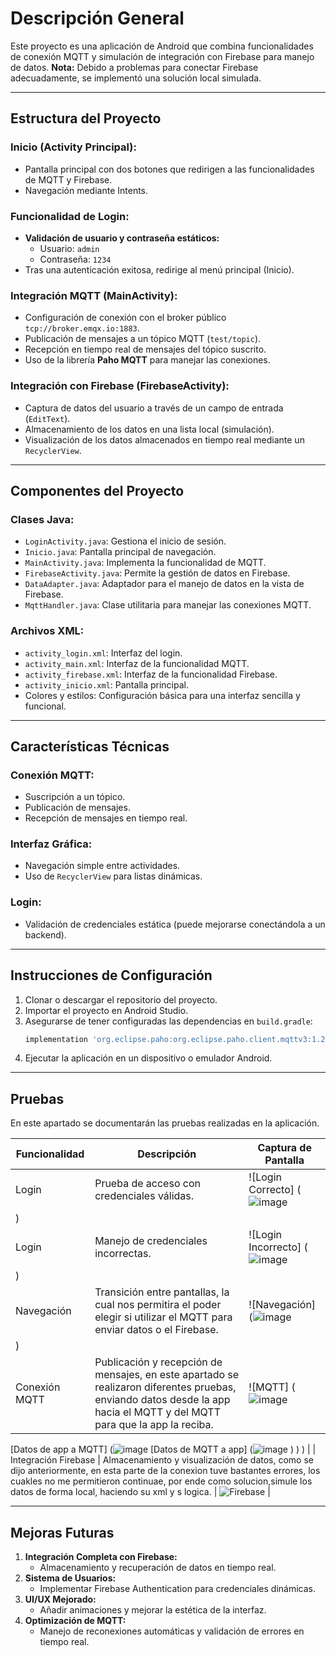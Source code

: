 # Descripción General

Este proyecto es una aplicación de Android que combina funcionalidades de conexión MQTT y simulación de integración con Firebase para manejo de datos. **Nota:** Debido a problemas para conectar Firebase adecuadamente, se implementó una solución local simulada.

---

## Estructura del Proyecto

### **Inicio (Activity Principal):**
- Pantalla principal con dos botones que redirigen a las funcionalidades de MQTT y Firebase.
- Navegación mediante Intents.

### **Funcionalidad de Login:**
- **Validación de usuario y contraseña estáticos:**
  - Usuario: `admin`
  - Contraseña: `1234`
- Tras una autenticación exitosa, redirige al menú principal (Inicio).

### **Integración MQTT (MainActivity):**
- Configuración de conexión con el broker público `tcp://broker.emqx.io:1883`.
- Publicación de mensajes a un tópico MQTT (`test/topic`).
- Recepción en tiempo real de mensajes del tópico suscrito.
- Uso de la librería **Paho MQTT** para manejar las conexiones.

### **Integración con Firebase (FirebaseActivity):**
- Captura de datos del usuario a través de un campo de entrada (`EditText`).
- Almacenamiento de los datos en una lista local (simulación).
- Visualización de los datos almacenados en tiempo real mediante un `RecyclerView`.

---

## Componentes del Proyecto

### **Clases Java:**
- `LoginActivity.java`: Gestiona el inicio de sesión.
- `Inicio.java`: Pantalla principal de navegación.
- `MainActivity.java`: Implementa la funcionalidad de MQTT.
- `FirebaseActivity.java`: Permite la gestión de datos en Firebase.
- `DataAdapter.java`: Adaptador para el manejo de datos en la vista de Firebase.
- `MqttHandler.java`: Clase utilitaria para manejar las conexiones MQTT.

### **Archivos XML:**
- `activity_login.xml`: Interfaz del login.
- `activity_main.xml`: Interfaz de la funcionalidad MQTT.
- `activity_firebase.xml`: Interfaz de la funcionalidad Firebase.
- `activity_inicio.xml`: Pantalla principal.
- Colores y estilos: Configuración básica para una interfaz sencilla y funcional.

---

## Características Técnicas

### **Conexión MQTT:**
- Suscripción a un tópico.
- Publicación de mensajes.
- Recepción de mensajes en tiempo real.

### **Interfaz Gráfica:**
- Navegación simple entre actividades.
- Uso de `RecyclerView` para listas dinámicas.

### **Login:**
- Validación de credenciales estática (puede mejorarse conectándola a un backend).

---

## Instrucciones de Configuración

1. Clonar o descargar el repositorio del proyecto.
2. Importar el proyecto en Android Studio.
3. Asegurarse de tener configuradas las dependencias en `build.gradle`:
    ```gradle
    implementation 'org.eclipse.paho:org.eclipse.paho.client.mqttv3:1.2.5'
    ```
4. Ejecutar la aplicación en un dispositivo o emulador Android.

---

## Pruebas

En este apartado se documentarán las pruebas realizadas en la aplicación. 

| **Funcionalidad**       | **Descripción**                                   | **Captura de Pantalla**                  |
|--------------------------|--------------------------------------------------|------------------------------------------|
| Login                   | Prueba de acceso con credenciales válidas.       | ![Login Correcto] (![image](https://github.com/user-attachments/assets/58897230-cd60-461f-a1e3-71456cf26ae1)
)  |
| Login                   | Manejo de credenciales incorrectas.              | ![Login Incorrecto] (![image](https://github.com/user-attachments/assets/a96a414d-8846-4b86-b0f5-9927021c5cc6)
)|
| Navegación              | Transición entre pantallas, la cual nos permitira el poder elegir si utilizar el MQTT para enviar datos o el Firebase.                      | ![Navegación] (![image](https://github.com/user-attachments/assets/c25d0c52-b759-4f97-9971-84db12d746ed)
)      |
| Conexión MQTT           | Publicación y recepción de mensajes, en este apartado se realizaron diferentes pruebas, enviando datos desde la app hacia el MQTT y del MQTT para que la app la reciba.             | ![MQTT] (![image](https://github.com/user-attachments/assets/4120b5e6-6777-4ace-bae6-2ad10e3d6bcf) 
[Datos de app a MQTT] (![image](https://github.com/user-attachments/assets/3ba0a958-43ca-4af7-ab1d-ce4f030b8ded)
[Datos de MQTT a app] (![image](https://github.com/user-attachments/assets/07951e44-a087-4bb8-880f-e153736bb632)
)
)
)            |
| Integración Firebase    | Almacenamiento y visualización de datos, como se dijo anteriormente, en esta parte de la conexion tuve bastantes errores, los cuakles no me permitieron continuae, por ende como solucion,simule los datos de forma local, haciendo su xml y s logica.         | ![Firebase](![image](https://github.com/user-attachments/assets/3e64ce38-a6a4-4401-9862-3d1aa0330d6f)
)        |

---

## Mejoras Futuras

1. **Integración Completa con Firebase:**
   - Almacenamiento y recuperación de datos en tiempo real.
2. **Sistema de Usuarios:**
   - Implementar Firebase Authentication para credenciales dinámicas.
3. **UI/UX Mejorado:**
   - Añadir animaciones y mejorar la estética de la interfaz.
4. **Optimización de MQTT:**
   - Manejo de reconexiones automáticas y validación de errores en tiempo real.
